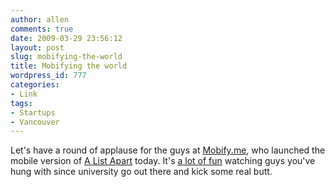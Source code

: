 ```yaml
---
author: allen
comments: true
date: 2009-03-29 23:56:12
layout: post
slug: mobifying-the-world
title: Mobifying the world
wordpress_id: 777
categories:
- Link
tags:
- Startups
- Vancouver
---
```


Let's have a round of applause for the guys at [Mobify.me](http://mobify.me/), who launched the mobile version of [A List Apart](http://m.alistapart.com/) today. It's [a lot of fun](http://igorfaletski.com/2009/03/29/start-up-moments/) watching guys you've hung with since university go out there and kick some real butt.
